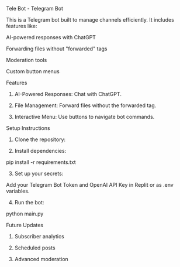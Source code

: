 Tele Bot - Telegram Bot

This is a Telegram bot built to manage channels efficiently. It includes features like:

AI-powered responses with ChatGPT

Forwarding files without "forwarded" tags

Moderation tools

Custom button menus


Features

1. AI-Powered Responses: Chat with ChatGPT.


2. File Management: Forward files without the forwarded tag.


3. Interactive Menu: Use buttons to navigate bot commands.



Setup Instructions

1. Clone the repository:



2. Install dependencies:

pip install -r requirements.txt


3. Set up your secrets:

Add your Telegram Bot Token and OpenAI API Key in Replit or as .env variables.



4. Run the bot:

python main.py





Future Updates

1. Subscriber analytics


2. Scheduled posts


3. Advanced moderation
